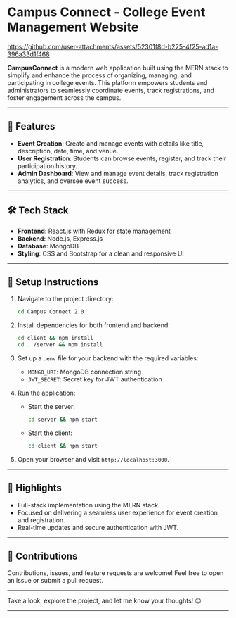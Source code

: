 # Campus Connect - College Event Management Website  
 

https://github.com/user-attachments/assets/52301f8d-b225-4f25-ad1a-396a33d1f468


**CampusConnect** is a modern web application built using the MERN stack to simplify and enhance the process of organizing, managing, and participating in college events. This platform empowers students and administrators to seamlessly coordinate events, track registrations, and foster engagement across the campus.


---

## 🚀 Features  
- **Event Creation**: Create and manage events with details like title, description, date, time, and venue.  
- **User Registration**: Students can browse events, register, and track their participation history.  
- **Admin Dashboard**: View and manage event details, track registration analytics, and oversee event success.  
 

---

## 🛠️ Tech Stack  
- **Frontend**: React.js with Redux for state management  
- **Backend**: Node.js, Express.js  
- **Database**: MongoDB  
- **Styling**: CSS and Bootstrap for a clean and responsive UI  

---

## 📌 Setup Instructions  
1. Navigate to the project directory:  
   ```bash
   cd Campus Connect 2.0
   ```
2. Install dependencies for both frontend and backend:  
   ```bash
   cd client && npm install  
   cd ../server && npm install  
   ```
3. Set up a `.env` file for your backend with the required variables:  
   - `MONGO_URI`: MongoDB connection string  
   - `JWT_SECRET`: Secret key for JWT authentication  

4. Run the application:  
   - Start the server:  
     ```bash
     cd server && npm start
     ```
   - Start the client:  
     ```bash
     cd client && npm start
     ```
5. Open your browser and visit `http://localhost:3000`.

---

## 🌟 Highlights  
- Full-stack implementation using the MERN stack.  
- Focused on delivering a seamless user experience for event creation and registration.  
- Real-time updates and secure authentication with JWT.  

---

## 🤝 Contributions  
Contributions, issues, and feature requests are welcome! Feel free to open an issue or submit a pull request.  

---

Take a look, explore the project, and let me know your thoughts! 😊  

--- 
